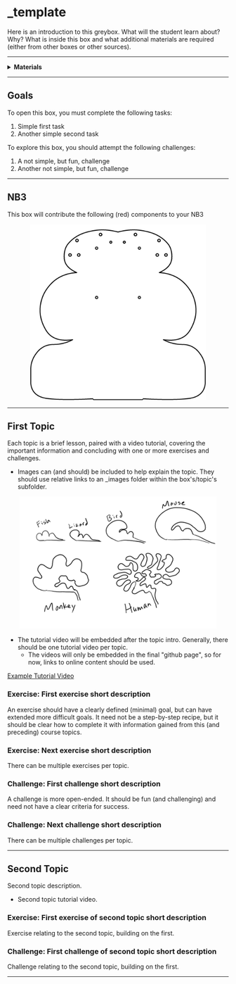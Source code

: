 # _template

Here is an introduction to this greybox. What will the student learn about? Why? What is inside this box and what additional materials are required (either from other boxes or other sources).

----

<details><summary><b>Materials</b></summary><p>

Contents|Description| # |Data|Link|
:-------|:----------|:-:|:--:|:--:|
Thing|Description of thing|2|[-D-](_data/datasheets/thing_datasheet.pdf)|[-L-](https://lastblackbox.training)
Other thing|Description of another thing|1|-|-

Required|Description| # |Box|
:-------|:----------|:-:|:-:|
Tool| Description of tool in white box|1|[white](/boxes/white/README.md)|
Thing (other box)| Description of thing in another box|1|[other](/boxes/other/README.md)|
Thing (another box)| Description of thing in another box|3|[another](/boxes/another/README.md)|
Thing (no box)| Description of thing in another box|1|-|

</p></details>

----

## Goals

To open this box, you must complete the following tasks:

1. Simple first task
2. Another simple second task

To explore this box, you should attempt the following challenges:

1. A not simple, but fun, challenge
2. Another not simple, but fun, challenge

----

## NB3

This box will contribute the following (red) components to your NB3

<p align="center">
<img src="_images/NB3_template.png" alt="NB3 stage" width="400" height="400">
<p>

----

## First Topic

Each topic is a brief lesson, paired with a video tutorial, covering the important information and concluding with one or more exercises and challenges.

- Images can (and should) be included to help explain the topic. They should use relative links to an _images folder within the box's/topic's subfolder.

<p align="center">
<img src="_images/example.png" alt="Example Image" width="450" height="300">
<p>

- The tutorial video will be embedded after the topic intro. Generally, there should be one tutorial video per topic.
  - The videos will only be embedded in the final "github page", so for now, links to online content should be used.

[Example Tutorial Video](https://vimeo.com/429214252)

### Exercise: First exercise short description

An exercise should have a clearly defined (minimal) goal, but can have extended more difficult goals. It need not be a step-by-step recipe, but it should be clear how to complete it with information gained from this (and preceding) course topics.

### Exercise: Next exercise short description

There can be multiple exercises per topic.

### Challenge: First challenge short description

A challenge is more open-ended. It should be fun (and challenging) and need not have a clear criteria for success.

### Challenge: Next challenge short description

There can be multiple challenges per topic.

----

## Second Topic

Second topic description.

- Second topic tutorial video.

### Exercise: First exercise of second topic short description

Exercise relating to the second topic, building on the first.

### Challenge: First challenge of second topic short description

Challenge relating to the second topic, building on the first.

----
